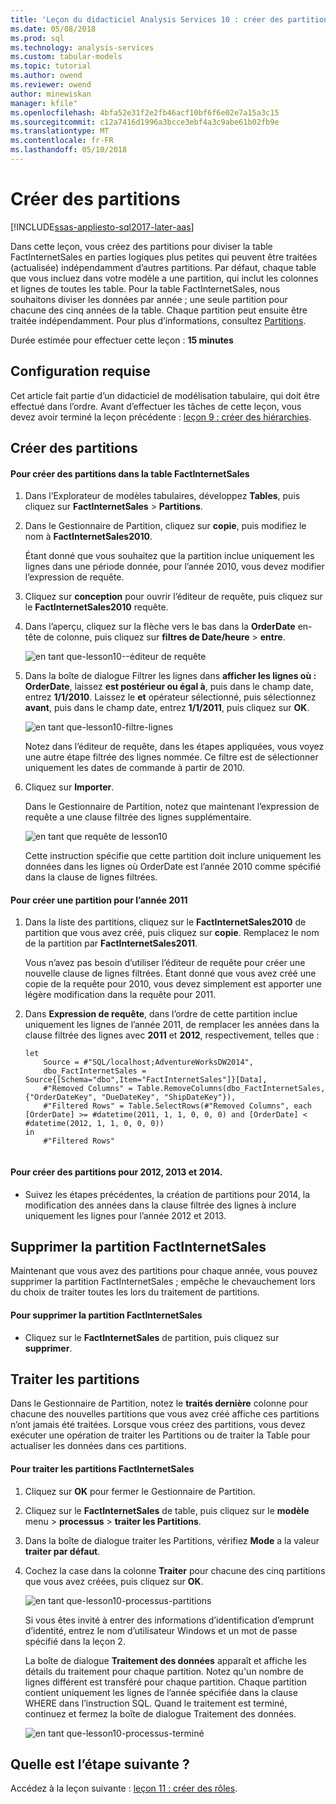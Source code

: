 ```yaml
---
title: 'Leçon du didacticiel Analysis Services 10 : créer des partitions | Documents Microsoft'
ms.date: 05/08/2018
ms.prod: sql
ms.technology: analysis-services
ms.custom: tabular-models
ms.topic: tutorial
ms.author: owend
ms.reviewer: owend
author: minewiskan
manager: kfile"
ms.openlocfilehash: 4bfa52e31f2e2fb46acf10bf6f6e02e7a15a3c15
ms.sourcegitcommit: c12a7416d1996a3bcce3ebf4a3c9abe61b02fb9e
ms.translationtype: MT
ms.contentlocale: fr-FR
ms.lasthandoff: 05/10/2018
---
```

# <a name="create-partitions"></a>Créer des partitions

[!INCLUDE[ssas-appliesto-sql2017-later-aas](../../includes/ssas-appliesto-sql2017-later-aas.md)]

Dans cette leçon, vous créez des partitions pour diviser la table FactInternetSales en parties logiques plus petites qui peuvent être traitées (actualisée) indépendamment d’autres partitions. Par défaut, chaque table que vous incluez dans votre modèle a une partition, qui inclut les colonnes et lignes de toutes les table. Pour la table FactInternetSales, nous souhaitons diviser les données par année ; une seule partition pour chacune des cinq années de la table. Chaque partition peut ensuite être traitée indépendamment. Pour plus d’informations, consultez [Partitions](../tabular-models/partitions-ssas-tabular.md). 
  
Durée estimée pour effectuer cette leçon : **15 minutes**  
  
## <a name="prerequisites"></a>Configuration requise  

Cet article fait partie d’un didacticiel de modélisation tabulaire, qui doit être effectué dans l’ordre. Avant d’effectuer les tâches de cette leçon, vous devez avoir terminé la leçon précédente : [leçon 9 : créer des hiérarchies](../tutorial-tabular-1400/as-lesson-9-create-hierarchies.md).  
  
## <a name="create-partitions"></a>Créer des partitions  
  
#### <a name="to-create-partitions-in-the-factinternetsales-table"></a>Pour créer des partitions dans la table FactInternetSales  
  
1.  Dans l’Explorateur de modèles tabulaires, développez **Tables**, puis cliquez sur **FactInternetSales** > **Partitions**.  
  
2.  Dans le Gestionnaire de Partition, cliquez sur **copie**, puis modifiez le nom à **FactInternetSales2010**.
  
    Étant donné que vous souhaitez que la partition inclue uniquement les lignes dans une période donnée, pour l’année 2010, vous devez modifier l’expression de requête.
  
4.  Cliquez sur **conception** pour ouvrir l’éditeur de requête, puis cliquez sur le **FactInternetSales2010** requête.

5.  Dans l’aperçu, cliquez sur la flèche vers le bas dans la **OrderDate** en-tête de colonne, puis cliquez sur **filtres de Date/heure** > **entre**.

    ![en tant que-lesson10--éditeur de requête](../tutorial-tabular-1400/media/as-lesson10-query-editor.png)

6.  Dans la boîte de dialogue Filtrer les lignes dans **afficher les lignes où : OrderDate**, laissez **est postérieur ou égal à**, puis dans le champ date, entrez **1/1/2010**. Laissez le **et** opérateur sélectionné, puis sélectionnez **avant**, puis dans le champ date, entrez **1/1/2011**, puis cliquez sur **OK**.

    ![en tant que-lesson10-filtre-lignes](../tutorial-tabular-1400/media/as-lesson10-filter-rows.png)
    
    Notez dans l’éditeur de requête, dans les étapes appliquées, vous voyez une autre étape filtrée des lignes nommée. Ce filtre est de sélectionner uniquement les dates de commande à partir de 2010.

8.  Cliquez sur **Importer**.

    Dans le Gestionnaire de Partition, notez que maintenant l’expression de requête a une clause filtrée des lignes supplémentaire.

    ![en tant que requête de lesson10](../tutorial-tabular-1400/media/as-lesson10-query.png)
  
    Cette instruction spécifie que cette partition doit inclure uniquement les données dans les lignes où OrderDate est l’année 2010 comme spécifié dans la clause de lignes filtrées.  
  
  
#### <a name="to-create-a-partition-for-the-2011-year"></a>Pour créer une partition pour l’année 2011  
  
1.  Dans la liste des partitions, cliquez sur le **FactInternetSales2010** de partition que vous avez créé, puis cliquez sur **copie**.  Remplacez le nom de la partition par **FactInternetSales2011**. 

    Vous n’avez pas besoin d’utiliser l’éditeur de requête pour créer une nouvelle clause de lignes filtrées. Étant donné que vous avez créé une copie de la requête pour 2010, vous devez simplement est apporter une légère modification dans la requête pour 2011.
  
2.  Dans **Expression de requête**, dans l’ordre de cette partition inclue uniquement les lignes de l’année 2011, de remplacer les années dans la clause filtrée des lignes avec **2011** et **2012**, respectivement, telles que :  
  
    ```  
    let
        Source = #"SQL/localhost;AdventureWorksDW2014",
        dbo_FactInternetSales = Source{[Schema="dbo",Item="FactInternetSales"]}[Data],
        #"Removed Columns" = Table.RemoveColumns(dbo_FactInternetSales,{"OrderDateKey", "DueDateKey", "ShipDateKey"}),
        #"Filtered Rows" = Table.SelectRows(#"Removed Columns", each [OrderDate] >= #datetime(2011, 1, 1, 0, 0, 0) and [OrderDate] < #datetime(2012, 1, 1, 0, 0, 0))
    in
        #"Filtered Rows"
   
    ```  
  
#### <a name="to-create-partitions-for-2012-2013-and-2014"></a>Pour créer des partitions pour 2012, 2013 et 2014.  
  
- Suivez les étapes précédentes, la création de partitions pour 2014, la modification des années dans la clause filtrée des lignes à inclure uniquement les lignes pour l’année 2012 et 2013. 
  

## <a name="delete-the-factinternetsales-partition"></a>Supprimer la partition FactInternetSales

Maintenant que vous avez des partitions pour chaque année, vous pouvez supprimer la partition FactInternetSales ; empêche le chevauchement lors du choix de traiter toutes les lors du traitement de partitions.

#### <a name="to-delete-the-factinternetsales-partition"></a>Pour supprimer la partition FactInternetSales

-  Cliquez sur le **FactInternetSales** de partition, puis cliquez sur **supprimer**.



## <a name="process-partitions"></a>Traiter les partitions  

Dans le Gestionnaire de Partition, notez le **traités dernière** colonne pour chacune des nouvelles partitions que vous avez créé affiche ces partitions n’ont jamais été traitées. Lorsque vous créez des partitions, vous devez exécuter une opération de traiter les Partitions ou de traiter la Table pour actualiser les données dans ces partitions.  
  
#### <a name="to-process-the-factinternetsales-partitions"></a>Pour traiter les partitions FactInternetSales  
  
1.  Cliquez sur **OK** pour fermer le Gestionnaire de Partition.  
  
2.  Cliquez sur le **FactInternetSales** de table, puis cliquez sur le **modèle** menu > **processus** > **traiter les Partitions**.  
  
3.  Dans la boîte de dialogue traiter les Partitions, vérifiez **Mode** a la valeur **traiter par défaut**.  
  
4.  Cochez la case dans la colonne **Traiter** pour chacune des cinq partitions que vous avez créées, puis cliquez sur **OK**.  

    ![en tant que-lesson10-processus-partitions](../tutorial-tabular-1400/media/as-lesson10-process-partitions.png)
  
    Si vous êtes invité à entrer des informations d’identification d’emprunt d’identité, entrez le nom d’utilisateur Windows et un mot de passe spécifié dans la leçon 2.  
  
    La boîte de dialogue **Traitement des données** apparaît et affiche les détails du traitement pour chaque partition. Notez qu'un nombre de lignes différent est transféré pour chaque partition. Chaque partition contient uniquement les lignes de l’année spécifiée dans la clause WHERE dans l’instruction SQL. Quand le traitement est terminé, continuez et fermez la boîte de dialogue Traitement des données.  
  
    ![en tant que-lesson10-processus-terminé](../tutorial-tabular-1400/media/as-lesson10-process-complete.png)
  
 ## <a name="whats-next"></a>Quelle est l’étape suivante ?

Accédez à la leçon suivante : [leçon 11 : créer des rôles](../tutorial-tabular-1400/as-lesson-11-create-roles.md). 
